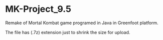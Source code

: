 # MK-Project_9.5
Remake of Mortal Kombat game programed in Java in Greenfoot platform.

The file has (.7z) extension just to shrink the size for upload.
